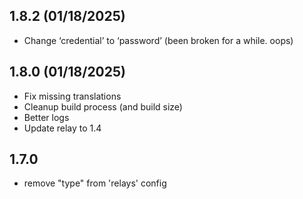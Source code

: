 ## 1.8.2 (01/18/2025)
- Change ‘credential’ to ‘password’ (been broken for a while. oops)

## 1.8.0 (01/18/2025)

- Fix missing translations
- Cleanup build process (and build size)
- Better logs
- Update relay to 1.4

## 1.7.0

- remove "type" from 'relays' config